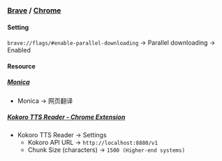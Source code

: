 ### [Brave](https://github.com/brave/brave-browser) / [Chrome](https://www.google.com/chrome/)

#### Setting

`brave://flags/#enable-parallel-downloading` → Parallel downloading → Enabled

#### Resource

##### [Monica](https://monica.im)

- Monica → 网页翻译

##### [Kokoro TTS Reader - Chrome Extension](https://github.com/VJ-Ranga/Right-Click-TTS-Reader-V3)

- Kokoro TTS Reader → Settings
	- Kokoro API URL → `http://localhost:8880/v1`
	- Chunk Size (characters) → `1500 (Higher-end systems)`